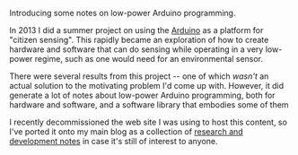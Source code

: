 Introducing some notes on low-power Arduino programming.

<!--more-->

In 2013 I did a summer project on using the <a href="http://arduino.cc">Arduino</a> as a platform for "citizen sensing". This rapidly became an exploration of how to create hardware and software that can do sensing while operating in a very low-power regime, such as one would need for an environmental sensor.

There were several results from this project -- one of which <em>wasn't</em> an actual solution to the motivating problem I'd come up with. However, it did generate a lot of notes about low-power Arduino programming, both for hardware and software, and a software library that embodies some of them

I recently decommissioned the web site I was using to host this content, so I've ported it onto my main blog as a collection of <a href="/development/citizen-sensing/">research and development notes</a> in case it's still of interest to anyone.

